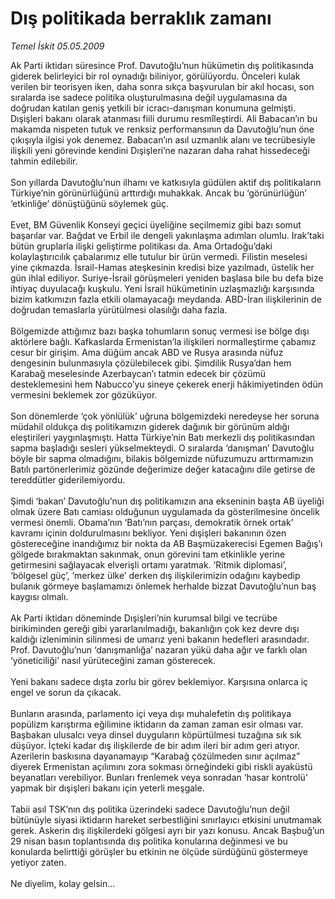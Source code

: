 # Dış politikada berraklık zamanı

*Temel İskit 05.05.2009*

<div class="taraf_structure_2col_1zq">
<div class="margen_n">



 <p>Ak Parti iktidarı süresince Prof. Davutoğlu’nun hükümetin dış politikasında giderek belirleyici bir rol oynadığı biliniyor, görülüyordu. Önceleri kulak verilen bir teorisyen iken, daha sonra sıkça başvurulan bir akıl hocası, son sıralarda ise sadece politika oluşturulmasına değil uygulamasına da doğrudan katılan geniş yetkili bir icracı-danışman konumuna gelmişti. Dışişleri bakanı olarak atanması fiili durumu resmîleştirdi. Ali Babacan’ın bu makamda nispeten tutuk ve renksiz performansının da Davutoğlu’nun öne çıkışıyla ilgisi yok denemez. Babacan’ın asıl uzmanlık alanı ve tecrübesiyle ilişkili yeni görevinde kendini Dışişleri’ne nazaran daha rahat hissedeceği tahmin edilebilir. <br/><br/>Son yıllarda Davutoğlu’nun ilhamı ve katkısıyla güdülen aktif dış politikaların Türkiye’nin görünürlüğünü arttırdığı muhakkak. Ancak bu ‘görünürlüğün’ ‘etkinliğe’ dönüştüğünü söylemek güç. <br/><br/>Evet, BM Güvenlik Konseyi geçici üyeliğine seçilmemiz gibi bazı somut başarılar var. Bağdat ve Erbil ile dengeli yakınlaşma adımları olumlu. Irak’taki bütün gruplarla ilişki geliştirme politikası da. Ama Ortadoğu’daki kolaylaştırıcılık çabalarımız elle tutulur bir ürün vermedi. Filistin meselesi yine çıkmazda. İsrail-Hamas ateşkesinin kredisi bize yazılmadı, üstelik her gün ihlal ediliyor. Suriye-İsrail görüşmeleri yeniden başlasa bile bu defa bize ihtiyaç duyulacağı kuşkulu. Yeni İsrail hükümetinin uzlaşmazlığı karşısında bizim katkımızın fazla etkili olamayacağı meydanda. ABD-İran ilişkilerinin de doğrudan temaslarla yürütülmesi olasılığı daha fazla. <br/><br/>Bölgemizde attığımız bazı başka tohumların sonuç vermesi ise bölge dışı aktörlere bağlı. Kafkaslarda Ermenistan’la ilişkileri normalleştirme çabamız cesur bir girişim. Ama düğüm ancak ABD ve Rusya arasında nüfuz dengesinin bulunmasıyla çözülebilecek gibi. Şimdilik Rusya’dan hem Karabağ meselesinde Azerbaycan’ı tatmin edecek bir çözümü desteklemesini hem Nabucco’yu sineye çekerek enerji hâkimiyetinden ödün vermesini beklemek zor gözüküyor. <br/><br/>Son dönemlerde ‘çok yönlülük’ uğruna bölgemizdeki neredeyse her soruna müdahil oldukça dış politikamızın giderek dağınık bir görünüm aldığı eleştirileri yaygınlaşmıştı. Hatta Türkiye’nin Batı merkezli dış politikasından sapma başladığı sesleri yükselmekteydi. O sıralarda ‘danışman’ Davutoğlu böyle bir sapma olmadığını, bilakis bölgemizde nüfuzumuzu arttırmamızın Batılı partönerlerimiz gözünde değerimize değer katacağını dile getirse de tereddütler giderilemiyordu. <br/><br/>Şimdi ‘bakan’ Davutoğlu’nun dış politikamızın ana ekseninin başta AB üyeliği olmak üzere Batı camiası olduğunun uygulamada da gösterilmesine öncelik vermesi önemli. Obama’nın ‘Batı’nın parçası, demokratik örnek ortak’ kavramı içinin doldurulmasını bekliyor. Yeni dışişleri bakanının özen göstereceğine inandığımız bir nokta da AB Başmüzakerecisi Egemen Bağış’ı gölgede bırakmaktan sakınmak, onun görevini tam etkinlikle yerine getirmesini sağlayacak elverişli ortamı yaratmak. ‘Ritmik diplomasi’, ‘bölgesel güç’, ‘merkez ülke’ derken dış ilişkilerimizin odağını kaybedip bulanık görmeye başlamamızı önlemek herhalde bizzat Davutoğlu’nun baş kaygısı olmalı. <br/><br/>Ak Parti iktidarı döneminde Dışişleri’nin kurumsal bilgi ve tecrübe birikiminden gereği gibi yararlanılmadığı, bakanlığın çok kez devre dışı kaldığı izleniminin silinmesi de umarız yeni bakanın hedefleri arasındadır. Prof. Davutoğlu’nun ‘danışmanlığa’ nazaran yükü daha ağır ve farklı olan ‘yöneticiliği’ nasıl yürüteceğini zaman gösterecek. <br/><br/>Yeni bakanı sadece dışta zorlu bir görev beklemiyor. Karşısına onlarca iç engel ve sorun da çıkacak. <br/><br/>Bunların arasında, parlamento içi veya dışı muhalefetin dış politikaya popülizm karıştırma eğilimine iktidarın da zaman zaman esir olması var. Başbakan ulusalcı veya dinsel duyguların köpürtülmesi tuzağına sık sık düşüyor. İçteki kadar dış ilişkilerde de bir adım ileri bir adım geri atıyor. Azerilerin baskısına dayanamayıp “Karabağ çözülmeden sınır açılmaz” diyerek Ermenistan açılımını zora sokması örneğindeki gibi riskli ayaküstü beyanatları verebiliyor. Bunları frenlemek veya sonradan ‘hasar kontrolü’ yapmak bir dışişleri bakanı için yeterli meşgale. <br/><br/>Tabii asıl TSK’nın dış politika üzerindeki sadece Davutoğlu’nun değil bütünüyle siyasi iktidarın hareket serbestliğini sınırlayıcı etkisini unutmamak gerek. Askerin dış ilişkilerdeki gölgesi ayrı bir yazı konusu. Ancak Başbuğ’un 29 nisan basın toplantısında dış politika konularına değinmesi ve bu konularda belirttiği görüşler bu etkinin ne ölçüde sürdüğünü göstermeye yetiyor zaten. <br/><br/>Ne diyelim, kolay gelsin...</p>
<br/>
<br/>
<br/>



<br/>


<div id="taraf_not">
</div>

</div>


</div>
